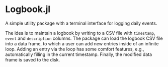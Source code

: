 # Logbook.jl

A simple utility package with a terminal interface for logging daily events.

The idea is to maintain a logbook by writing to a CSV file with `timestamp`, `event` and `description` columns. The package can load the logbook CSV file into a data frame, to which a user can add new entries inside of an infinite loop. Adding an entry via the loop has some comfort features, e.g., automatically filling in the current timestamp. Finally, the modified data frame is saved to the disk.